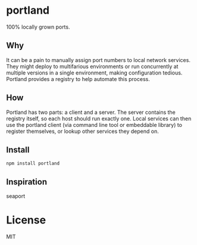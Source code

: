 # portland
100% locally grown ports.

## Why
It can be a pain to manually assign port numbers to local network services. They might deploy to multifarious environments or run concurrently at multiple versions in a single environment, making configuration tedious. Portland provides a registry to help automate this process.

## How
Portland has two parts: a client and a server. The server contains the registry itself, so each host should run exactly one. Local services can then use the portland client (via command line tool or embeddable library) to register themselves, or lookup other services they depend on.

## Install
```npm install portland```

## Inspiration
seaport

# License
MIT